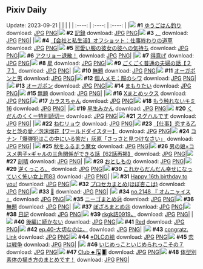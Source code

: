 ## Pixiv Daily
Update: 2023-09-21
|      |      |      |
| :----: | :----: | :----: |
|![](https://pixiv.microyu.workers.dev/c/240x480/img-master/img/2023/09/19/00/01/10/111840835_p0_master1200.jpg) **#1** [ゆうごはん釣り](https://www.pixiv.net/artworks/111840835) download: [JPG](https://pixiv.microyu.workers.dev/img-original/img/2023/09/19/00/01/10/111840835_p0.jpg) [PNG](https://pixiv.microyu.workers.dev/img-original/img/2023/09/19/00/01/10/111840835_p0.png)|![](https://pixiv.microyu.workers.dev/c/240x480/img-master/img/2023/09/19/06/00/05/111846905_p0_master1200.jpg) **#2** [記録](https://www.pixiv.net/artworks/111846905) download: [JPG](https://pixiv.microyu.workers.dev/img-original/img/2023/09/19/06/00/05/111846905_p0.jpg) [PNG](https://pixiv.microyu.workers.dev/img-original/img/2023/09/19/06/00/05/111846905_p0.png)|![](https://pixiv.microyu.workers.dev/c/240x480/img-master/img/2023/09/19/10/27/02/111841095_p0_master1200.jpg) **#3** [．](https://www.pixiv.net/artworks/111841095) download: [JPG](https://pixiv.microyu.workers.dev/img-original/img/2023/09/19/10/27/02/111841095_p0.jpg) [PNG](https://pixiv.microyu.workers.dev/img-original/img/2023/09/19/10/27/02/111841095_p0.png)|
|![](https://pixiv.microyu.workers.dev/c/240x480/img-master/img/2023/09/19/12/07/38/111851524_p0_master1200.jpg) **#4** [【会社と私生活】オフショット：仕事終わりの道草](https://www.pixiv.net/artworks/111851524) download: [JPG](https://pixiv.microyu.workers.dev/img-original/img/2023/09/19/12/07/38/111851524_p0.jpg) [PNG](https://pixiv.microyu.workers.dev/img-original/img/2023/09/19/12/07/38/111851524_p0.png)|![](https://pixiv.microyu.workers.dev/c/240x480/img-master/img/2023/09/20/12/00/31/111877410_p0_master1200.jpg) **#5** [可愛い服の彼女の彼への気持ち](https://www.pixiv.net/artworks/111877410) download: [JPG](https://pixiv.microyu.workers.dev/img-original/img/2023/09/20/12/00/31/111877410_p0.jpg) [PNG](https://pixiv.microyu.workers.dev/img-original/img/2023/09/20/12/00/31/111877410_p0.png)|![](https://pixiv.microyu.workers.dev/c/240x480/img-master/img/2023/09/19/11/51/21/111851195_p0_master1200.jpg) **#6** [アクリョー退散！](https://www.pixiv.net/artworks/111851195) download: [JPG](https://pixiv.microyu.workers.dev/img-original/img/2023/09/19/11/51/21/111851195_p0.jpg) [PNG](https://pixiv.microyu.workers.dev/img-original/img/2023/09/19/11/51/21/111851195_p0.png)|
|![](https://pixiv.microyu.workers.dev/c/240x480/img-master/img/2023/09/19/00/28/58/111841989_p0_master1200.jpg) **#7** [得意げ](https://www.pixiv.net/artworks/111841989) download: [JPG](https://pixiv.microyu.workers.dev/img-original/img/2023/09/19/00/28/58/111841989_p0.jpg) [PNG](https://pixiv.microyu.workers.dev/img-original/img/2023/09/19/00/28/58/111841989_p0.png)|![](https://pixiv.microyu.workers.dev/c/240x480/img-master/img/2023/09/19/00/00/39/111840767_p0_master1200.jpg) **#8** [星](https://www.pixiv.net/artworks/111840767) download: [JPG](https://pixiv.microyu.workers.dev/img-original/img/2023/09/19/00/00/39/111840767_p0.jpg) [PNG](https://pixiv.microyu.workers.dev/img-original/img/2023/09/19/00/00/39/111840767_p0.png)|![](https://pixiv.microyu.workers.dev/c/240x480/img-master/img/2023/09/20/17/56/37/111882735_p0_master1200.jpg) **#9** [ごくごく普通の夫婦の話【２７】](https://www.pixiv.net/artworks/111882735) download: [JPG](https://pixiv.microyu.workers.dev/img-original/img/2023/09/20/17/56/37/111882735_p0.jpg) [PNG](https://pixiv.microyu.workers.dev/img-original/img/2023/09/20/17/56/37/111882735_p0.png)|
|![](https://pixiv.microyu.workers.dev/c/240x480/img-master/img/2023/09/19/20/18/03/111860022_p0_master1200.jpg) **#10** [無題](https://www.pixiv.net/artworks/111860022) download: [JPG](https://pixiv.microyu.workers.dev/img-original/img/2023/09/19/20/18/03/111860022_p0.jpg) [PNG](https://pixiv.microyu.workers.dev/img-original/img/2023/09/19/20/18/03/111860022_p0.png)|![](https://pixiv.microyu.workers.dev/c/240x480/img-master/img/2023/09/19/15/24/41/111854200_p0_master1200.jpg) **#11** [オーガポンと男](https://www.pixiv.net/artworks/111854200) download: [JPG](https://pixiv.microyu.workers.dev/img-original/img/2023/09/19/15/24/41/111854200_p0.jpg) [PNG](https://pixiv.microyu.workers.dev/img-original/img/2023/09/19/15/24/41/111854200_p0.png)|![](https://pixiv.microyu.workers.dev/c/240x480/img-master/img/2023/09/19/07/00/04/111847569_p0_master1200.jpg) **#12** [個人メモ：服のシワ](https://www.pixiv.net/artworks/111847569) download: [JPG](https://pixiv.microyu.workers.dev/img-original/img/2023/09/19/07/00/04/111847569_p0.jpg) [PNG](https://pixiv.microyu.workers.dev/img-original/img/2023/09/19/07/00/04/111847569_p0.png)|
|![](https://pixiv.microyu.workers.dev/c/240x480/img-master/img/2023/09/19/19/24/46/111858657_p0_master1200.jpg) **#13** [オーガポン](https://www.pixiv.net/artworks/111858657) download: [JPG](https://pixiv.microyu.workers.dev/img-original/img/2023/09/19/19/24/46/111858657_p0.jpg) [PNG](https://pixiv.microyu.workers.dev/img-original/img/2023/09/19/19/24/46/111858657_p0.png)|![](https://pixiv.microyu.workers.dev/c/240x480/img-master/img/2023/09/19/00/51/41/111842665_p0_master1200.jpg) **#14** [まもりたい](https://www.pixiv.net/artworks/111842665) download: [JPG](https://pixiv.microyu.workers.dev/img-original/img/2023/09/19/00/51/41/111842665_p0.jpg) [PNG](https://pixiv.microyu.workers.dev/img-original/img/2023/09/19/00/51/41/111842665_p0.png)|![](https://pixiv.microyu.workers.dev/c/240x480/img-master/img/2023/09/20/18/50/35/111884066_p0_master1200.jpg) **#15** [無題](https://www.pixiv.net/artworks/111884066) download: [JPG](https://pixiv.microyu.workers.dev/img-original/img/2023/09/20/18/50/35/111884066_p0.jpg) [PNG](https://pixiv.microyu.workers.dev/img-original/img/2023/09/20/18/50/35/111884066_p0.png)|
|![](https://pixiv.microyu.workers.dev/c/240x480/img-master/img/2023/09/19/19/19/07/111858535_p0_master1200.jpg) **#16** [Xまとめックス](https://www.pixiv.net/artworks/111858535) download: [JPG](https://pixiv.microyu.workers.dev/img-original/img/2023/09/19/19/19/07/111858535_p0.jpg) [PNG](https://pixiv.microyu.workers.dev/img-original/img/2023/09/19/19/19/07/111858535_p0.png)|![](https://pixiv.microyu.workers.dev/c/240x480/img-master/img/2023/09/19/00/01/03/111840819_p0_master1200.jpg) **#17** [カラスちゃん](https://www.pixiv.net/artworks/111840819) download: [JPG](https://pixiv.microyu.workers.dev/img-original/img/2023/09/19/00/01/03/111840819_p0.jpg) [PNG](https://pixiv.microyu.workers.dev/img-original/img/2023/09/19/00/01/03/111840819_p0.png)|![](https://pixiv.microyu.workers.dev/c/240x480/img-master/img/2023/09/20/01/06/10/111869153_p0_master1200.jpg) **#18** [もう触れないキミ16](https://www.pixiv.net/artworks/111869153) download: [JPG](https://pixiv.microyu.workers.dev/img-original/img/2023/09/20/01/06/10/111869153_p0.jpg) [PNG](https://pixiv.microyu.workers.dev/img-original/img/2023/09/20/01/06/10/111869153_p0.png)|
|![](https://pixiv.microyu.workers.dev/c/240x480/img-master/img/2023/09/20/20/40/03/111886962_p0_master1200.jpg) **#19** [早生みかん](https://www.pixiv.net/artworks/111886962) download: [JPG](https://pixiv.microyu.workers.dev/img-original/img/2023/09/20/20/40/03/111886962_p0.jpg) [PNG](https://pixiv.microyu.workers.dev/img-original/img/2023/09/20/20/40/03/111886962_p0.png)|![](https://pixiv.microyu.workers.dev/c/240x480/img-master/img/2023/09/19/12/45/59/111852130_p0_master1200.jpg) **#20** [くだんのくくー特別読切ー](https://www.pixiv.net/artworks/111852130) download: [JPG](https://pixiv.microyu.workers.dev/img-original/img/2023/09/19/12/45/59/111852130_p0.jpg) [PNG](https://pixiv.microyu.workers.dev/img-original/img/2023/09/19/12/45/59/111852130_p0.png)|![](https://pixiv.microyu.workers.dev/c/240x480/img-master/img/2023/09/19/01/24/08/111843470_p0_master1200.jpg) **#21** [スグハルです](https://www.pixiv.net/artworks/111843470) download: [JPG](https://pixiv.microyu.workers.dev/img-original/img/2023/09/19/01/24/08/111843470_p0.jpg) [PNG](https://pixiv.microyu.workers.dev/img-original/img/2023/09/19/01/24/08/111843470_p0.png)|
|![](https://pixiv.microyu.workers.dev/c/240x480/img-master/img/2023/09/19/00/00/51/111840797_p0_master1200.jpg) **#22** [ねむリョウ](https://www.pixiv.net/artworks/111840797) download: [JPG](https://pixiv.microyu.workers.dev/img-original/img/2023/09/19/00/00/51/111840797_p0.jpg) [PNG](https://pixiv.microyu.workers.dev/img-original/img/2023/09/19/00/00/51/111840797_p0.png)|![](https://pixiv.microyu.workers.dev/c/240x480/img-master/img/2023/09/19/00/00/16/111840698_p0_master1200.jpg) **#23** [【仕事】恋する乙女と茨の愛／泡沫烟花【ワールドダイスター】](https://www.pixiv.net/artworks/111840698) download: [JPG](https://pixiv.microyu.workers.dev/img-original/img/2023/09/19/00/00/16/111840698_p0.jpg) [PNG](https://pixiv.microyu.workers.dev/img-original/img/2023/09/19/00/00/16/111840698_p0.png)|![](https://pixiv.microyu.workers.dev/c/240x480/img-master/img/2023/09/19/16/46/39/111855406_p0_master1200.jpg) **#24** [コナン「爆弾犯はこの中にいる筈だ」灰原「さっさと見つけなさい」](https://www.pixiv.net/artworks/111855406) download: [JPG](https://pixiv.microyu.workers.dev/img-original/img/2023/09/19/16/46/39/111855406_p0.jpg) [PNG](https://pixiv.microyu.workers.dev/img-original/img/2023/09/19/16/46/39/111855406_p0.png)|
|![](https://pixiv.microyu.workers.dev/c/240x480/img-master/img/2023/09/20/20/29/28/111886674_p0_master1200.jpg) **#25** [秋をふるまう魔女](https://www.pixiv.net/artworks/111886674) download: [JPG](https://pixiv.microyu.workers.dev/img-original/img/2023/09/20/20/29/28/111886674_p0.jpg) [PNG](https://pixiv.microyu.workers.dev/img-original/img/2023/09/20/20/29/28/111886674_p0.png)|![](https://pixiv.microyu.workers.dev/c/240x480/img-master/img/2023/09/20/18/44/56/111877421_p0_master1200.jpg) **#26** [男の娘×コスメ男子×ギャルの三角関係ができる話【62話再掲】](https://www.pixiv.net/artworks/111877421) download: [JPG](https://pixiv.microyu.workers.dev/img-original/img/2023/09/20/18/44/56/111877421_p0.jpg) [PNG](https://pixiv.microyu.workers.dev/img-original/img/2023/09/20/18/44/56/111877421_p0.png)|![](https://pixiv.microyu.workers.dev/c/240x480/img-master/img/2023/09/20/22/39/23/111890761_p0_master1200.jpg) **#27** [刻晴](https://www.pixiv.net/artworks/111890761) download: [JPG](https://pixiv.microyu.workers.dev/img-original/img/2023/09/20/22/39/23/111890761_p0.jpg) [PNG](https://pixiv.microyu.workers.dev/img-original/img/2023/09/20/22/39/23/111890761_p0.png)|
|![](https://pixiv.microyu.workers.dev/c/240x480/img-master/img/2023/09/19/13/39/52/111852815_p0_master1200.jpg) **#28** [おとしもの](https://www.pixiv.net/artworks/111852815) download: [JPG](https://pixiv.microyu.workers.dev/img-original/img/2023/09/19/13/39/52/111852815_p0.jpg) [PNG](https://pixiv.microyu.workers.dev/img-original/img/2023/09/19/13/39/52/111852815_p0.png)|![](https://pixiv.microyu.workers.dev/c/240x480/img-master/img/2023/09/20/09/05/15/111875105_p0_master1200.jpg) **#29** [逆くっころ。](https://www.pixiv.net/artworks/111875105) download: [JPG](https://pixiv.microyu.workers.dev/img-original/img/2023/09/20/09/05/15/111875105_p0.jpg) [PNG](https://pixiv.microyu.workers.dev/img-original/img/2023/09/20/09/05/15/111875105_p0.png)|![](https://pixiv.microyu.workers.dev/c/240x480/img-master/img/2023/09/19/17/03/25/111855711_p0_master1200.jpg) **#30** [これからだんだん幸せになっていく怖い女上司83](https://www.pixiv.net/artworks/111855711) download: [JPG](https://pixiv.microyu.workers.dev/img-original/img/2023/09/19/17/03/25/111855711_p0.jpg) [PNG](https://pixiv.microyu.workers.dev/img-original/img/2023/09/19/17/03/25/111855711_p0.png)|
|![](https://pixiv.microyu.workers.dev/c/240x480/img-master/img/2023/09/19/13/23/06/111852617_p0_master1200.jpg) **#31** [Happy 16th birthday to you!](https://www.pixiv.net/artworks/111852617) download: [JPG](https://pixiv.microyu.workers.dev/img-original/img/2023/09/19/13/23/06/111852617_p0.jpg) [PNG](https://pixiv.microyu.workers.dev/img-original/img/2023/09/19/13/23/06/111852617_p0.png)|![](https://pixiv.microyu.workers.dev/c/240x480/img-master/img/2023/09/19/07/00/54/111847603_p0_master1200.jpg) **#32** [プロセカまとめ(ほぼ杏こは)](https://www.pixiv.net/artworks/111847603) download: [JPG](https://pixiv.microyu.workers.dev/img-original/img/2023/09/19/07/00/54/111847603_p0.jpg) [PNG](https://pixiv.microyu.workers.dev/img-original/img/2023/09/19/07/00/54/111847603_p0.png)|![](https://pixiv.microyu.workers.dev/c/240x480/img-master/img/2023/09/19/00/01/40/111840898_p0_master1200.jpg) **#33** [🎀](https://www.pixiv.net/artworks/111840898) download: [JPG](https://pixiv.microyu.workers.dev/img-original/img/2023/09/19/00/01/40/111840898_p0.jpg) [PNG](https://pixiv.microyu.workers.dev/img-original/img/2023/09/19/00/01/40/111840898_p0.png)|
|![](https://pixiv.microyu.workers.dev/c/240x480/img-master/img/2023/09/19/01/51/45/111844080_p0_master1200.jpg) **#34** [no.2148 『 オムニャイス 』](https://www.pixiv.net/artworks/111844080) download: [JPG](https://pixiv.microyu.workers.dev/img-original/img/2023/09/19/01/51/45/111844080_p0.jpg) [PNG](https://pixiv.microyu.workers.dev/img-original/img/2023/09/19/01/51/45/111844080_p0.png)|![](https://pixiv.microyu.workers.dev/c/240x480/img-master/img/2023/09/19/22/48/16/111864589_p0_master1200.jpg) **#35** [ニーゴまとめ㉔](https://www.pixiv.net/artworks/111864589) download: [JPG](https://pixiv.microyu.workers.dev/img-original/img/2023/09/19/22/48/16/111864589_p0.jpg) [PNG](https://pixiv.microyu.workers.dev/img-original/img/2023/09/19/22/48/16/111864589_p0.png)|![](https://pixiv.microyu.workers.dev/c/240x480/img-master/img/2023/09/20/13/31/43/111878768_p0_master1200.jpg) **#36** [無題](https://www.pixiv.net/artworks/111878768) download: [JPG](https://pixiv.microyu.workers.dev/img-original/img/2023/09/20/13/31/43/111878768_p0.jpg) [PNG](https://pixiv.microyu.workers.dev/img-original/img/2023/09/20/13/31/43/111878768_p0.png)|
|![](https://pixiv.microyu.workers.dev/c/240x480/img-master/img/2023/09/19/01/26/28/111843521_p0_master1200.jpg) **#37** [ぼざろまとめ㉓](https://www.pixiv.net/artworks/111843521) download: [JPG](https://pixiv.microyu.workers.dev/img-original/img/2023/09/19/01/26/28/111843521_p0.jpg) [PNG](https://pixiv.microyu.workers.dev/img-original/img/2023/09/19/01/26/28/111843521_p0.png)|![](https://pixiv.microyu.workers.dev/c/240x480/img-master/img/2023/09/19/18/10/16/111856969_p0_master1200.jpg) **#38** [日記](https://www.pixiv.net/artworks/111856969) download: [JPG](https://pixiv.microyu.workers.dev/img-original/img/2023/09/19/18/10/16/111856969_p0.jpg) [PNG](https://pixiv.microyu.workers.dev/img-original/img/2023/09/19/18/10/16/111856969_p0.png)|![](https://pixiv.microyu.workers.dev/c/240x480/img-master/img/2023/09/19/12/57/32/111852296_p0_master1200.jpg) **#39** [rkgk詰0919。](https://www.pixiv.net/artworks/111852296) download: [JPG](https://pixiv.microyu.workers.dev/img-original/img/2023/09/19/12/57/32/111852296_p0.jpg) [PNG](https://pixiv.microyu.workers.dev/img-original/img/2023/09/19/12/57/32/111852296_p0.png)|
|![](https://pixiv.microyu.workers.dev/c/240x480/img-master/img/2023/09/19/21/44/19/111862657_p0_master1200.jpg) **#40** [後編に続かない](https://www.pixiv.net/artworks/111862657) download: [JPG](https://pixiv.microyu.workers.dev/img-original/img/2023/09/19/21/44/19/111862657_p0.jpg) [PNG](https://pixiv.microyu.workers.dev/img-original/img/2023/09/19/21/44/19/111862657_p0.png)|![](https://pixiv.microyu.workers.dev/c/240x480/img-master/img/2023/09/20/00/01/53/111867157_p0_master1200.jpg) **#41** [Red](https://www.pixiv.net/artworks/111867157) download: [JPG](https://pixiv.microyu.workers.dev/img-original/img/2023/09/20/00/01/53/111867157_p0.jpg) [PNG](https://pixiv.microyu.workers.dev/img-original/img/2023/09/20/00/01/53/111867157_p0.png)|![](https://pixiv.microyu.workers.dev/c/240x480/img-master/img/2023/09/19/09/27/29/111849341_p0_master1200.jpg) **#42** [ep.40-大切なのは。](https://www.pixiv.net/artworks/111849341) download: [JPG](https://pixiv.microyu.workers.dev/img-original/img/2023/09/19/09/27/29/111849341_p0.jpg) [PNG](https://pixiv.microyu.workers.dev/img-original/img/2023/09/19/09/27/29/111849341_p0.png)|
|![](https://pixiv.microyu.workers.dev/c/240x480/img-master/img/2023/09/19/11/36/28/111851034_p0_master1200.jpg) **#43** [congratz. Link](https://www.pixiv.net/artworks/111851034) download: [JPG](https://pixiv.microyu.workers.dev/img-original/img/2023/09/19/11/36/28/111851034_p0.jpg) [PNG](https://pixiv.microyu.workers.dev/img-original/img/2023/09/19/11/36/28/111851034_p0.png)|![](https://pixiv.microyu.workers.dev/c/240x480/img-master/img/2023/09/19/01/04/55/111843021_p0_master1200.jpg) **#44** [※DLCの絵](https://www.pixiv.net/artworks/111843021) download: [JPG](https://pixiv.microyu.workers.dev/img-original/img/2023/09/19/01/04/55/111843021_p0.jpg) [PNG](https://pixiv.microyu.workers.dev/img-original/img/2023/09/19/01/04/55/111843021_p0.png)|![](https://pixiv.microyu.workers.dev/c/240x480/img-master/img/2023/09/19/13/19/43/111852571_p0_master1200.jpg) **#45** [恋は戦争](https://www.pixiv.net/artworks/111852571) download: [JPG](https://pixiv.microyu.workers.dev/img-original/img/2023/09/19/13/19/43/111852571_p0.jpg) [PNG](https://pixiv.microyu.workers.dev/img-original/img/2023/09/19/13/19/43/111852571_p0.png)|
|![](https://pixiv.microyu.workers.dev/c/240x480/img-master/img/2023/09/19/22/24/51/111863892_p0_master1200.jpg) **#46** [いじめっこといじめられっこその７](https://www.pixiv.net/artworks/111863892) download: [JPG](https://pixiv.microyu.workers.dev/img-original/img/2023/09/19/22/24/51/111863892_p0.jpg) [PNG](https://pixiv.microyu.workers.dev/img-original/img/2023/09/19/22/24/51/111863892_p0.png)|![](https://pixiv.microyu.workers.dev/c/240x480/img-master/img/2023/09/19/20/28/50/111860313_p0_master1200.jpg) **#47** [Club ♣︎ 🃑🂠](https://www.pixiv.net/artworks/111860313) download: [JPG](https://pixiv.microyu.workers.dev/img-original/img/2023/09/19/20/28/50/111860313_p0.jpg) [PNG](https://pixiv.microyu.workers.dev/img-original/img/2023/09/19/20/28/50/111860313_p0.png)|![](https://pixiv.microyu.workers.dev/c/240x480/img-master/img/2023/09/19/00/03/38/111841064_p0_master1200.jpg) **#48** [体型別素体の描き方のまとめです！](https://www.pixiv.net/artworks/111841064) download: [JPG](https://pixiv.microyu.workers.dev/img-original/img/2023/09/19/00/03/38/111841064_p0.jpg) [PNG](https://pixiv.microyu.workers.dev/img-original/img/2023/09/19/00/03/38/111841064_p0.png)|
